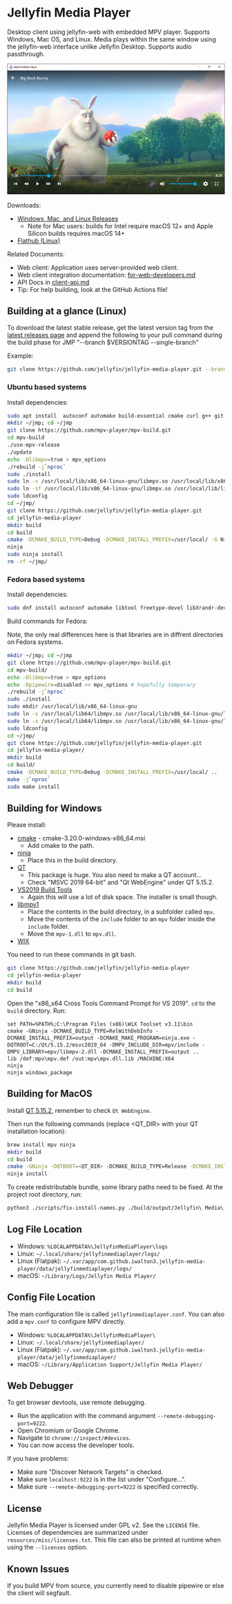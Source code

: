 # Jellyfin Media Player

Desktop client using jellyfin-web with embedded MPV player. Supports Windows, Mac OS,
and Linux. Media plays within the same window using the jellyfin-web interface unlike
Jellyfin Desktop. Supports audio passthrough.

![Screenshot of Jellyfin Media Player](https://raw.githubusercontent.com/iwalton3/mpv-shim-misc-docs/master/images/jmp-player-win.png)

Downloads:
 - [Windows, Mac, and Linux Releases](https://github.com/jellyfin/jellyfin-media-player/releases)
   - Note for Mac users: builds for Intel require macOS 12+ and Apple Silicon builds requires macOS 14+
 - [Flathub (Linux)](https://flathub.org/apps/details/com.github.iwalton3.jellyfin-media-player)

Related Documents:
 - Web client: Application uses server-provided web client.
 - Web client integration documentation: [for-web-developers.md](https://github.com/jellyfin/jellyfin-media-player/blob/master/for-web-developers.md)
 - API Docs in [client-api.md](https://github.com/jellyfin/jellyfin-media-player/blob/master/client-api.md)
 - Tip: For help building, look at the GitHub Actions file!

## Building at a glance (Linux)

To download the latest stable release, get the latest version tag from the [latest releases page](https://github.com/jellyfin/jellyfin-media-player/releases/latest) and append the following to your pull command during the build phase for JMP "--branch $VERSIONTAG --single-branch"

Example:
```bash
git clone https://github.com/jellyfin/jellyfin-media-player.git --branch v1.9.1 --single-branch
```


### Ubuntu based systems

Install dependencies:
```bash
sudo apt install  autoconf automake build-essential cmake curl g++ git libasound2-dev libcec-dev libegl1-mesa-dev libfontconfig1-dev libfreetype6-dev libfribidi-dev libgl1-mesa-dev libgnutls28-dev libharfbuzz-dev libpulse-dev libqt5x11extras5-dev libsdl2-dev libtool libuchardet-dev libva-dev libvdpau-dev libx11-dev libxrandr-dev mesa-common-dev python qml6-module-qtqml-workerscript qml6-module-qtquick-controls qml6-module-qtquick-templates qml6-module-qtquick-window qml6-module-qtwebchannel qml6-module-qtwebengine qml6-module-qtwebview qml-module-qtquick-controls qml-module-qtwebchannel qml-module-qtwebengine qt6-webengine-private-dev qtbase5-private-dev qtquickcontrols2-5-dev qtwebengine5-dev unzip wget yasm zlib1g-dev
mkdir ~/jmp; cd ~/jmp
git clone https://github.com/mpv-player/mpv-build.git
cd mpv-build
./use-mpv-release
./update
echo -Dlibmpv=true > mpv_options
./rebuild -j`nproc`
sudo ./install
sudo ln -s /usr/local/lib/x86_64-linux-gnu/libmpv.so /usr/local/lib/x86_64-linux-gnu/libmpv.so.1
sudo ln -sf /usr/local/lib/x86_64-linux-gnu/libmpv.so /usr/local/lib/libmpv.so.2
sudo ldconfig
cd ~/jmp/
git clone https://github.com/jellyfin/jellyfin-media-player.git
cd jellyfin-media-player
mkdir build
cd build
cmake -DCMAKE_BUILD_TYPE=Debug -DCMAKE_INSTALL_PREFIX=/usr/local/ -G Ninja ..
ninja
sudo ninja install
rm -rf ~/jmp/
```

### Fedora based systems

Install dependencies:
```bash
sudo dnf install autoconf automake libtool freetype-devel libXrandr-devel libvdpau-devel libva-devel  mesa-libGL-devel libdrm-devel libX11-devel  mesa-libEGL-devel yasm  alsa-lib pulseaudio-libs-devel zlib-devel fribidi-devel git gnutls-devel mesa-libGLU-devel  SDL2-devel cmake wget python g++  qt-devel libcec-devel qt5-qtbase-devel curl unzip qt5-qtwebchannel-devel qt5-qtwebengine-devel qt5-qtx11extras-devel mpv.x86_64 qwt-qt5-devel.x86_64 qt5-qtbase.x86_64 meson.noarch ninja-build.x86_64 qt5-qtbase-private-devel mpv-libs.x86_64 mpv-devel qt5-qtquickcontrols qt5-qtquickcontrols2 nasm libatomic libshaderc-2024.3
```

Build commands for Fedora:

Note, the only real differences here is that libraries are in diffrent directories on Fedora systems.
```bash
mkdir ~/jmp; cd ~/jmp
git clone https://github.com/mpv-player/mpv-build.git
cd mpv-build/
echo -Dlibmpv=true > mpv_options
echo -Dpipewire=disabled >> mpv_options # hopefully temporary
./rebuild -j`nproc`
sudo ./install
sudo mkdir /usr/local/lib/x86_64-linux-gnu
sudo ln -s /usr/local/lib64/libmpv.so /usr/local/lib/x86_64-linux-gnu/libmpv.so.1
sudo ln -s /usr/local/lib64/libmpv.so /usr/local/lib/x86_64-linux-gnu/libmpv.so
sudo ldconfig
cd ~/jmp/
git clone https://github.com/jellyfin/jellyfin-media-player.git
cd jellyfin-media-player/
mkdir build
cd build/
cmake -DCMAKE_BUILD_TYPE=Debug -DCMAKE_INSTALL_PREFIX=/usr/local/ ..
make -j`nproc`
sudo make install
```

## Building for Windows

Please install:
 - [cmake](https://cmake.org/download/) - cmake-3.20.0-windows-x86_64.msi
   - Add cmake to the path.
 - [ninja](https://github.com/ninja-build/ninja/releases)
   - Place this in the build directory.
 - [QT](https://www.qt.io/download-thank-you?hsLang=en)
   - This package is huge. You also need to make a QT account...
   - Check "MSVC 2019 64-bit" and "Qt WebEngine" under QT 5.15.2.
 - [VS2019 Build Tools](https://visualstudio.microsoft.com/downloads/#build-tools-for-visual-studio-2019)
   - Again this will use a lot of disk space. The installer is small though.
 - [libmpv1](https://sourceforge.net/projects/mpv-player-windows/files/libmpv/)
   - Place the contents in the build directory, in a subfolder called `mpv`.
   - Move the contents of the `include` folder to an `mpv` folder inside the `include` folder.
   - Move the `mpv-1.dll` to `mpv.dll`.
 - [WIX](https://wixtoolset.org/releases/v3.11.2/stable)

You need to run these commands in git bash.

```bash
git clone https://github.com/jellyfin/jellyfin-media-player
cd jellyfin-media-player
mkdir build
cd build
```

Open the "x86_x64 Cross Tools Command Prompt for VS 2019". `cd` to the `build` directory. Run:

```
set PATH=%PATH%;C:\Program Files (x86)\WiX Toolset v3.11\bin
cmake -GNinja -DCMAKE_BUILD_TYPE=RelWithDebInfo -DCMAKE_INSTALL_PREFIX=output -DCMAKE_MAKE_PROGRAM=ninja.exe -DQTROOT=C:/Qt/5.15.2/msvc2019_64 -DMPV_INCLUDE_DIR=mpv/include -DMPV_LIBRARY=mpv/libmpv-2.dll -DCMAKE_INSTALL_PREFIX=output ..
lib /def:mpv\mpv.def /out:mpv\mpv.dll.lib /MACHINE:X64
ninja
ninja windows_package
```

## Building for MacOS

Install [QT 5.15.2](https://www.qt.io/download-thank-you?hsLang=en), remember to check `Qt WebEngine`.

Then run the following commands (replace <QT_DIR> with your QT installation location):

```bash
brew install mpv ninja
mkdir build
cd build
cmake -GNinja -DQTROOT=<QT_DIR> -DCMAKE_BUILD_TYPE=Release -DCMAKE_INSTALL_PREFIX=output ..
ninja install
```

To create redistributable bundle, some library paths need to be fixed. At the project root directory, run:

```bash
python3 ./scripts/fix-install-names.py ./build/output/Jellyfin\ Media\ Player.app
```

## Log File Location

 - Windows: `%LOCALAPPDATA%\JellyfinMediaPlayer\logs`
 - Linux: `~/.local/share/jellyfinmediaplayer/logs/`
 - Linux (Flatpak): `~/.var/app/com.github.iwalton3.jellyfin-media-player/data/jellyfinmediaplayer/logs/`
 - macOS: `~/Library/Logs/Jellyfin Media Player/`

## Config File Location

The main configuration file is called `jellyfinmediaplayer.conf`. You can also add a `mpv.conf` to configure MPV directly.

 - Windows: `%LOCALAPPDATA%\JellyfinMediaPlayer\`
 - Linux: `~/.local/share/jellyfinmediaplayer/`
 - Linux (Flatpak): `~/.var/app/com.github.iwalton3.jellyfin-media-player/data/jellyfinmediaplayer/`
 - macOS: `~/Library/Application Support/Jellyfin Media Player/`

## Web Debugger

To get browser devtools, use remote debugging.

 - Run the application with the command argument `--remote-debugging-port=9222`.
 - Open Chromium or Google Chrome.
 - Navigate to `chrome://inspect/#devices`.
 - You can now access the developer tools.

If you have problems:

 - Make sure "Discover Network Targets" is checked.
 - Make sure `localhost:9222` is in the list under "Configure...".
 - Make sure `--remote-debugging-port=9222` is specified correctly.

## License

Jellyfin Media Player is licensed under GPL v2. See the ``LICENSE`` file.
Licenses of dependencies are summarized under ``resources/misc/licenses.txt``.
This file can also be printed at runtime when using the ``--licenses`` option.

## Known Issues

If you build MPV from source, you currently need to disable pipewire or else the client will segfault.
